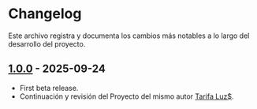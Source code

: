 # Changelog

Este archivo registra y documenta los cambios más notables a lo largo del desarrollo del proyecto.

## [1.0.0] - 2025-09-24

- First beta release.
- Continuación y revisión del Proyecto del mismo autor [Tarifa Luz$](https://github.com/Webierta/tarifa_luz).


[1.0.0]: https://github.com/Webierta/open_luz/releases/tag/v1.0.0

